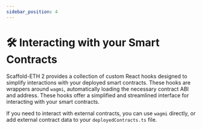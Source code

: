 ```yaml
---
sidebar_position: 4
---
```


# 🛠 Interacting with your Smart Contracts

Scaffold-ETH 2 provides a collection of custom React hooks designed to simplify interactions with your deployed smart contracts. These hooks are wrappers around `wagmi`, automatically loading the necessary contract ABI and address. These hooks offer a simplified and streamlined interface for interacting with your smart contracts.

If you need to interact with external contracts, you can use `wagmi` directly, or add external contract data to your `deployedContracts.ts` file.
